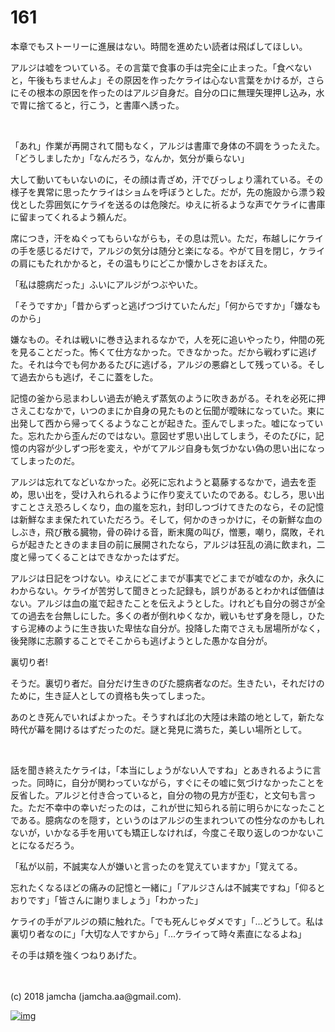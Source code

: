 # 161

本章でもストーリーに進展はない。時間を進めたい読者は飛ばしてほしい。  

アルジは嘘をついている。その言葉で食事の手は完全に止まった。「食べないと，午後もちませんよ」その原因を作ったケライは心ない言葉をかけるが，さらにその根本の原因を作ったのはアルジ自身だ。自分の口に無理矢理押し込み，水で胃に捨てると，行こう，と書庫へ誘った。  

<br>  

「あれ」作業が再開されて間もなく，アルジは書庫で身体の不調をうったえた。「どうしましたか」「なんだろう，なんか，気分が乗らない」  

大して動いてもいないのに，その顔は青ざめ，汗でびっしょり濡れている。その様子を異常に思ったケライはショムを呼ぼうとした。だが，先の施設から漂う殺伐とした雰囲気にケライを送るのは危険だ。ゆえに祈るような声でケライに書庫に留まってくれるよう頼んだ。  

席につき，汗をぬぐってもらいながらも，その息は荒い。ただ，布越しにケライの手を感じるだけで，アルジの気分は随分と楽になる。やがて目を閉じ，ケライの肩にもたれかかると，その温もりにどこか懐かしさをおぼえた。  

「私は臆病だった」ふいにアルジがつぶやいた。  

「そうですか」「昔からずっと逃げつづけていたんだ」「何からですか」「嫌なものから」  

嫌なもの。それは戦いに巻き込まれるなかで，人を死に追いやったり，仲間の死を見ることだった。怖くて仕方なかった。できなかった。だから戦わずに逃げた。それは今でも何かあるたびに逃げる，アルジの悪癖として残っている。そして過去からも逃げ，そこに蓋をした。  

記憶の釜から忌まわしい過去が絶えず蒸気のように吹きあがる。それを必死に押さえこむなかで，いつのまにか自身の見たものと伝聞が曖昧になっていた。東に出発して西から帰ってくるようなことが起きた。歪んでしまった。嘘になっていた。忘れたから歪んだのではない。意図せず思い出してしまう，そのたびに，記憶の内容が少しずつ形を変え，やがてアルジ自身も気づかない偽の思い出になってしまったのだ。  

アルジは忘れてなどいなかった。必死に忘れようと葛藤するなかで，過去を歪め，思い出を，受け入れられるように作り変えていたのである。むしろ，思い出すことさえ恐ろしくなり，血の嵐を忘れ，封印しつづけてきたのなら，その記憶は新鮮なまま保たれていただろう。そして，何かのきっかけに，その新鮮な血のしぶき，飛び散る臓物，骨の砕ける音，断末魔の叫び，憎悪，嘲り，腐敗，それらが起きたときのまま目の前に展開されたなら，アルジは狂乱の渦に飲まれ，二度と帰ってくることはできなかったはずだ。  

アルジは日記をつけない。ゆえにどこまでが事実でどこまでが嘘なのか，永久にわからない。ケライが苦労して聞きとった記録も，誤りがあるとわかれば価値はない。アルジは血の嵐で起きたことを伝えようとした。けれども自分の弱さが全ての過去を台無しにした。多くの者が倒れゆくなか，戦いもせず身を隠し，ひたすら泥棒のように生き抜いた卑怯な自分が。投降した南でさえも居場所がなく，後発隊に志願することでそこからも逃げようとした愚かな自分が。  

裏切り者!  

そうだ。裏切り者だ。自分だけ生きのびた臆病者なのだ。生きたい，それだけのために，生き証人としての資格も失ってしまった。  

あのとき死んでいればよかった。そうすれば北の大陸は未踏の地として，新たな時代が幕を開けるはずだったのだ。謎と発見に満ちた，美しい場所として。  

<br>  

話を聞き終えたケライは，「本当にしょうがない人ですね」とあきれるように言った。同時に，自分が関わっていながら，すぐにその嘘に気づけなかったことを反省した。アルジと付き合っていると，自分の物の見方が歪む，と文句も言った。ただ不幸中の幸いだったのは，これが世に知られる前に明らかになったことである。臆病なのを隠す，というのはアルジの生まれついての性分なのかもしれないが，いかなる手を用いても矯正しなければ，今度こそ取り返しのつかないことになるだろう。  

「私が以前，不誠実な人が嫌いと言ったのを覚えていますか」「覚えてる。  

忘れたくなるほどの痛みの記憶と一緒に」「アルジさんは不誠実ですね」「仰るとおりです」「皆さんに謝りましょう」「わかった」  

ケライの手がアルジの頬に触れた。「でも死んじゃダメです」「…どうして。私は裏切り者なのに」「大切な人ですから」「…ケライって時々素直になるよね」  

その手は頬を強くつねりあげた。  

<br>  
<br>  
(c) 2018 jamcha (jamcha.aa@gmail.com).  

[![img](http://i.creativecommons.org/l/by-nc-sa/4.0/88x31.png)](http://creativecommons.org/licenses/by-nc-sa/4.0/deed)